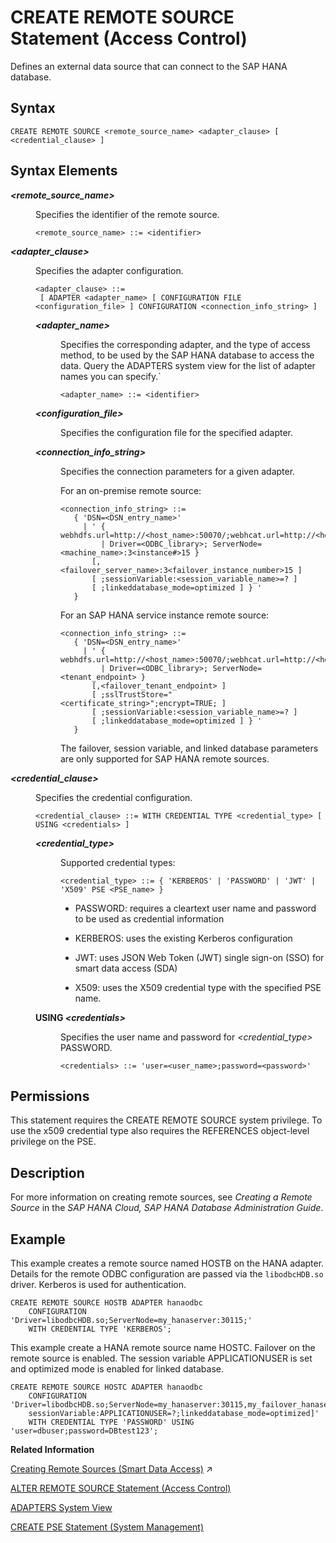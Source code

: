 <!-- loio20d48343751910149985a2c925e12190 -->

# CREATE REMOTE SOURCE Statement \(Access Control\)

Defines an external data source that can connect to the SAP HANA database.



<a name="loio20d48343751910149985a2c925e12190__sql_create_remote_source_1sql_create_remote_source_syntax"/>

## Syntax

```
CREATE REMOTE SOURCE <remote_source_name> <adapter_clause> [ <credential_clause> ]
```



<a name="loio20d48343751910149985a2c925e12190__sql_create_remote_source_1sql_create_remote_source"/>

## Syntax Elements


<dl>
<dt><b>

*<remote\_source\_name\>*

</b></dt>
<dd>

Specifies the identifier of the remote source.

```
<remote_source_name> ::= <identifier>
```



</dd><dt><b>

*<adapter\_clause\>*

</b></dt>
<dd>

Specifies the adapter configuration.

```
<adapter_clause> ::= 
 [ ADAPTER <adapter_name> [ CONFIGURATION FILE <configuration_file> ] CONFIGURATION <connection_info_string> ]
```


<dl>
<dt><b>

*<adapter\_name\>*

</b></dt>
<dd>

Specifies the corresponding adapter, and the type of access method, to be used by the SAP HANA database to access the data. Query the ADAPTERS system view for the list of adapter names you can specify.\`

```
<adapter_name> ::= <identifier>
```



</dd><dt><b>

*<configuration\_file\>*

</b></dt>
<dd>

Specifies the configuration file for the specified adapter.



</dd><dt><b>

*<connection\_info\_string\>*

</b></dt>
<dd>

Specifies the connection parameters for a given adapter.

For an on-premise remote source:

```
<connection_info_string> ::= 
   { 'DSN=<DSN_entry_name>' 
     | ' { webhdfs.url=http://<host_name>:50070/;webhcat.url=http://<host_name>:50111 
         | Driver=<ODBC_library>; ServerNode=<machine_name>:3<instance#>15 }
       [,<failover_server_name>:3<failover_instance_number>15 ]
       [ ;sessionVariable:<session_variable_name>=? ]
       [ ;linkeddatabase_mode=optimized ] } ' 
   }
```

For an SAP HANA service instance remote source:

```
<connection_info_string> ::= 
   { 'DSN=<DSN_entry_name>'
     | ' { webhdfs.url=http://<host_name>:50070/;webhcat.url=http://<host_name>:50111 
         | Driver=<ODBC_library>; ServerNode=<tenant_endpoint> }
       [,<failover_tenant_endpoint> ]
       [ ;sslTrustStore="<certificate_string>";encrypt=TRUE; ]
       [ ;sessionVariable:<session_variable_name>=? ]
       [ ;linkeddatabase_mode=optimized ] } '
   } 
```

The failover, session variable, and linked database parameters are only supported for SAP HANA remote sources.



</dd>
</dl>



</dd><dt><b>

*<credential\_clause\>*

</b></dt>
<dd>

Specifies the credential configuration.

```
<credential_clause> ::= WITH CREDENTIAL TYPE <credential_type> [ USING <credentials> ]
```


<dl>
<dt><b>

*<credential\_type\>*

</b></dt>
<dd>

Supported credential types:

```
<credential_type> ::= { 'KERBEROS' | 'PASSWORD' | 'JWT' | 'X509' PSE <PSE_name> }
```

-   PASSWORD: requires a cleartext user name and password to be used as credential information

-   KERBEROS: uses the existing Kerberos configuration

-   JWT: uses JSON Web Token \(JWT\) single sign-on \(SSO\) for smart data access \(SDA\)

-   X509: uses the X509 credential type with the specified PSE name.




</dd><dt><b>

USING *<credentials\>*

</b></dt>
<dd>

Specifies the user name and password for *<credential\_type\>* PASSWORD.

```
<credentials> ::= 'user=<user_name>;password=<password>'
```



</dd>
</dl>



</dd>
</dl>



<a name="loio20d48343751910149985a2c925e12190__section_opr_ddt_5cb"/>

## Permissions

This statement requires the CREATE REMOTE SOURCE system privilege. To use the x509 credential type also requires the REFERENCES object-level privilege on the PSE.



<a name="loio20d48343751910149985a2c925e12190__sql_create_remote_source_1sql_create_remote_source_description"/>

## Description

For more information on creating remote sources, see *Creating a Remote Source* in the *SAP HANA Cloud, SAP HANA Database Administration Guide*.



<a name="loio20d48343751910149985a2c925e12190__sql_create_remote_source_1sql_create_remote_source_examples"/>

## Example

This example creates a remote source named HOSTB on the HANA adapter. Details for the remote ODBC configuration are passed via the `libodbcHDB.so` driver. Kerberos is used for authentication.

```
CREATE REMOTE SOURCE HOSTB ADAPTER hanaodbc
    CONFIGURATION 'Driver=libodbcHDB.so;ServerNode=my_hanaserver:30115;' 
    WITH CREDENTIAL TYPE 'KERBEROS';
```

This example create a HANA remote source name HOSTC. Failover on the remote source is enabled. The session variable APPLICATIONUSER is set and optimized mode is enabled for linked database.

```
CREATE REMOTE SOURCE HOSTC ADAPTER hanaodbc
    CONFIGURATION 'Driver=libodbcHDB.so;ServerNode=my_hanaserver:30115,my_failover_hanaserver:30215;
    sessionVariable:APPLICATIONUSER=?;linkeddatabase_mode=optimized]'
    WITH CREDENTIAL TYPE 'PASSWORD' USING 'user=dbuser;password=DBtest123';
```

**Related Information**  


[Creating Remote Sources (Smart Data Access)](https://help.sap.com/viewer/477aa413a36c4a95878460696fcc8896/2023_4_QRC/en-US/e8274a1cf62b4aa5b58f261bc904a4af.html "Create a smart data access remote source using SQL syntax or the SAP HANA database explorer.") :arrow_upper_right:

[ALTER REMOTE SOURCE Statement \(Access Control\)](alter-remote-source-statement-access-control-f423eb4.md "Modifies the configuration of an external data source that is connected to an SAP HANA database.")

[ADAPTERS System View](../../020-System-Views-Reference/021-System-Views/adapters-system-view-6d91840.md "Displays adapters available in the SAP HANA system.")

[CREATE PSE Statement \(System Management\)](create-pse-statement-system-management-4d80bf6.md "Creates a personal security environment (PSE).")

